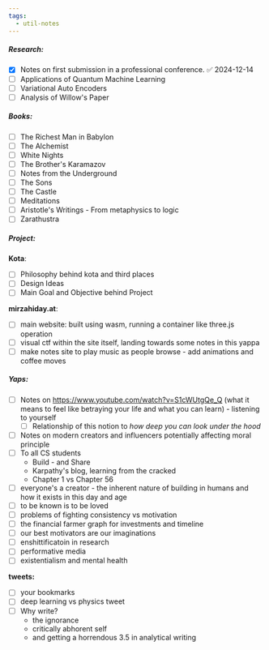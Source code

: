 ```yaml
---
tags:
  - util-notes
---
```


##### Research:
- [x] Notes on first submission in a professional conference. ✅ 2024-12-14
- [ ] Applications of Quantum Machine Learning
- [ ] Variational Auto Encoders
- [ ] Analysis of Willow's Paper
##### Books:
- [ ] The Richest Man in Babylon
- [ ] The Alchemist
- [ ] White Nights
- [ ] The Brother's Karamazov
- [ ] Notes from the Underground
- [ ] The Sons
- [ ] The Castle
- [ ] Meditations
- [ ] Aristotle's Writings - From metaphysics to logic
- [ ] Zarathustra 
##### Project:
**Kota**:
- [ ] Philosophy behind kota and third places
- [ ] Design Ideas
- [ ] Main Goal and Objective behind Project

**mirzahiday.at**:
- [ ] main website: built using wasm, running a container like three.js operation
- [ ] visual ctf within the site itself, landing towards some notes in this yappa
- [ ] make notes site to play music as people browse - add animations and coffee moves
##### Yaps:
- [ ] Notes on https://www.youtube.com/watch?v=S1cWUtgQe_Q (what it means to feel like betraying your life and what you can learn) - listening to yourself
	- [ ] Relationship of this notion to *how deep you can look under the hood*
- [ ] Notes on modern creators and influencers potentially affecting moral principle
- [ ] To all CS students
	- Build - and Share
	- Karpathy's blog, learning from the cracked 
	- Chapter 1 vs Chapter 56
- [ ] everyone's a creator - the inherent nature of building in humans and how it exists in this day and age
- [ ] to be known is to be loved
- [ ] problems of fighting consistency vs motivation
- [ ] the financial farmer graph for investments and timeline
- [ ] our best motivators are our imaginations
- [ ] enshittificatoin in research
- [ ] performative media
- [ ] existentialism and mental health

**tweets:**
- [ ] your bookmarks
- [ ] deep learning vs physics tweet
- [ ] Why write?
	- the ignorance
	- critically abhorent self
	- and getting a horrendous 3.5 in analytical writing